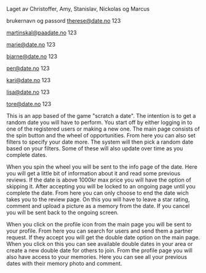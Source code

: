 Laget av Christoffer, Amy, Stanislav, Nickolas og Marcus

brukernavn og passord
therese@date.no
123

martinskal@paadate.no
123

marie@date.no
123

bjarne@date.no
123

per@date.no
123

kari@date.no
123

lisa@date.no
123

tore@date.no
123

This is an app based of the game "scratch a date". The intention is to get a random date you will have to perform. You start off by either logging in to one of the registered users or making a new one. The main page consists of the spin button and the wheel of opportunities. From here you can also set filters to specify your date more. The system will then pick a random date based on your filters. Some of these will also update over time as you complete dates.

When you spin the wheel you will be sent to the info page of the date. Here you will get a little bit of information about it and read some previous reviews. If the date is above 1000kr max price you will have the option of skipping it. After accepting you will be locked to an ongoing page until you complete the date. From here you can only choose to end the date wich takes you to the review page. On this you will have to leave a star rating, comment and upload a picture as a memory from the date. If you cancel you will be sent back to the ongoing screen.

When you click on the profile icon from the main page you will be sent to your profile. From here you can search for users and send them a partner request. If they accept you will get the double date option on the main page. When you click on this you can see available double dates in your area or create a new double date for others to join. From the profile page you will also have access to your memories. Here you can see all your previous dates with their memory photo and comment. 
